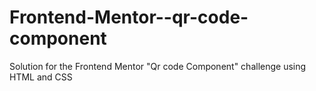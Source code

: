 # Frontend-Mentor--qr-code-component
Solution for the Frontend Mentor "Qr code Component" challenge using HTML and CSS
